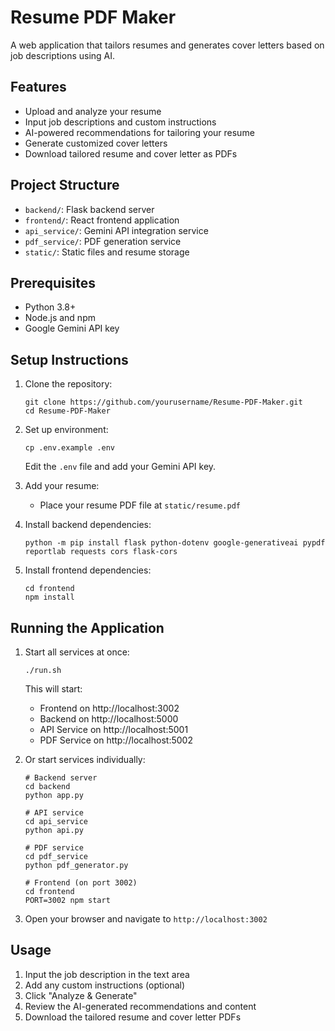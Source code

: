# Resume PDF Maker

A web application that tailors resumes and generates cover letters based on job descriptions using AI.

## Features

- Upload and analyze your resume
- Input job descriptions and custom instructions
- AI-powered recommendations for tailoring your resume
- Generate customized cover letters
- Download tailored resume and cover letter as PDFs

## Project Structure

- `backend/`: Flask backend server
- `frontend/`: React frontend application
- `api_service/`: Gemini API integration service
- `pdf_service/`: PDF generation service
- `static/`: Static files and resume storage

## Prerequisites

- Python 3.8+
- Node.js and npm
- Google Gemini API key

## Setup Instructions

1. Clone the repository:
   ```
   git clone https://github.com/yourusername/Resume-PDF-Maker.git
   cd Resume-PDF-Maker
   ```

2. Set up environment:
   ```
   cp .env.example .env
   ```
   Edit the `.env` file and add your Gemini API key.

3. Add your resume:
   - Place your resume PDF file at `static/resume.pdf`

4. Install backend dependencies:
   ```
   python -m pip install flask python-dotenv google-generativeai pypdf reportlab requests cors flask-cors
   ```

5. Install frontend dependencies:
   ```
   cd frontend
   npm install
   ```

## Running the Application

1. Start all services at once:
   ```
   ./run.sh
   ```

   This will start:
   - Frontend on http://localhost:3002
   - Backend on http://localhost:5000
   - API Service on http://localhost:5001
   - PDF Service on http://localhost:5002

2. Or start services individually:

   ```
   # Backend server
   cd backend
   python app.py
   
   # API service
   cd api_service
   python api.py
   
   # PDF service
   cd pdf_service
   python pdf_generator.py
   
   # Frontend (on port 3002)
   cd frontend
   PORT=3002 npm start
   ```

3. Open your browser and navigate to `http://localhost:3002`

## Usage

1. Input the job description in the text area
2. Add any custom instructions (optional)
3. Click "Analyze & Generate"
4. Review the AI-generated recommendations and content
5. Download the tailored resume and cover letter PDFs